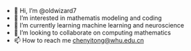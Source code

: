 - 👋 Hi, I’m @oldwizard7
- 👀 I’m interested in mathematis modeling and coding
- 🌱 I’m currently learning machine learning and neuroscience
- 💞️ I’m looking to collaborate on computing mathematics
- 📫 How to reach me chenyitong@whu.edu.cn

<!---
oldwizard7/oldwizard7 is a ✨ special ✨ repository because its `README.md` (this file) appears on your GitHub profile.
You can click the Preview link to take a look at your changes.
--->
